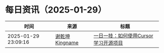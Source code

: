 ﻿# 每日资讯（2025-01-29）

|时间|来源|标题|
|---|---|---|
|2025-01-29 23:09:16|[谢乾坤 Kingname](http://www.kingname.info/atom.xml)|[一日一技：如何使用Cursor学习开源项目](https://www.kingname.info/2025/01/29/use-cursor-study-code/)|
